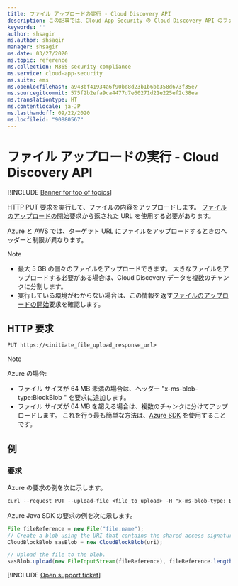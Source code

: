 ```yaml
---
title: ファイル アップロードの実行 - Cloud Discovery API
description: この記事では、Cloud App Security の Cloud Discovery API のファイル アップロード要求の実行について説明します。
keywords: ''
author: shsagir
ms.author: shsagir
manager: shsagir
ms.date: 03/27/2020
ms.topic: reference
ms.collection: M365-security-compliance
ms.service: cloud-app-security
ms.suite: ems
ms.openlocfilehash: a943bf41934a6f90bd8d23b1b6bb358d673f35e7
ms.sourcegitcommit: 575f2b2efa9ca4477d7e60271d21e225ef2c38ea
ms.translationtype: HT
ms.contentlocale: ja-JP
ms.lasthandoff: 09/22/2020
ms.locfileid: "90880567"
---
```

# <a name="perform-file-upload---cloud-discovery-api"></a>ファイル アップロードの実行 - Cloud Discovery API

[!INCLUDE [Banner for top of topics](includes/banner.md)]

HTTP PUT 要求を実行して、ファイルの内容をアップロードします。 [ファイルのアップロードの開始](api-discovery-initiate.md)要求から返された URL を使用する必要があります。

Azure と AWS では、ターゲット URL にファイルをアップロードするときのヘッダーと制限が異なります。

> [!NOTE]
>
> - 最大 5 GB の個々のファイルをアップロードできます。 大きなファイルをアップロードする必要がある場合は、Cloud Discovery データを複数のチャンクに分割します。
> - 実行している環境がわからない場合は、この情報を返す[ファイルのアップロードの開始](api-discovery-initiate.md)要求を確認します。

## <a name="http-request"></a>HTTP 要求

```rest
PUT https://<initiate_file_upload_response_url>
```

> [!NOTE]
>
> Azure の場合:
> - ファイル サイズが 64 MB 未満の場合は、ヘッダー "x-ms-blob-type:BlockBlob " を要求に追加します。
> - ファイル サイズが 64 MB を超える場合は、複数のチャンクに分けてアップロードします。 これを行う最も簡単な方法は、[Azure SDK](https://azure.microsoft.com/downloads/) を使用することです。

## <a name="example"></a>例

### <a name="request"></a>要求

Azure の要求の例を次に示します。

```rest
curl --request PUT --upload-file <file_to_upload> -H "x-ms-blob-type: BlockBlob" "https://<initiate_file_upload_response_url>"
```

Azure Java SDK の要求の例を次に示します。

```java
File fileReference = new File("file.name");
// Create a blob using the URI that contains the shared access signature.
CloudBlockBlob sasBlob = new CloudBlockBlob(uri);

// Upload the file to the blob.
sasBlob.upload(new FileInputStream(fileReference), fileReference.length());
```

[!INCLUDE [Open support ticket](includes/support.md)]
